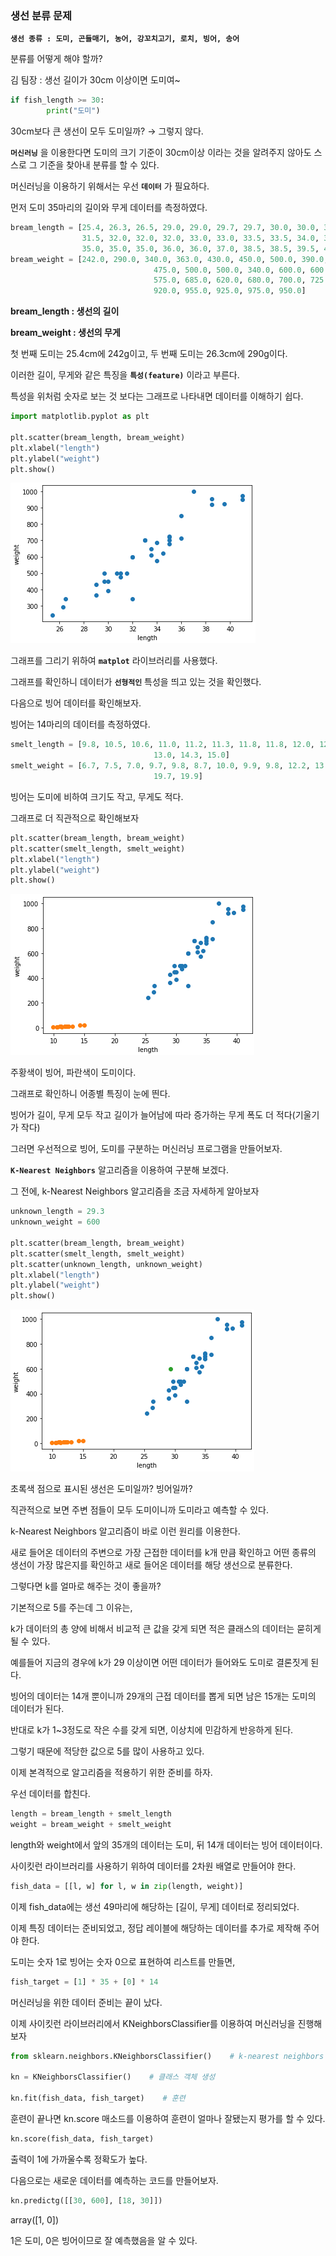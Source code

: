 ### 생선 분류 문제

**`생선 종류 : 도미, 곤들매기, 농어, 강꼬치고기, 로치, 빙어, 송어`**

분류를 어떻게 해야 할까?

김 팀장 : 생선 길이가 30cm 이상이면 도미여~

```python
if fish_length >= 30:
		print("도미")
```

30cm보다 큰 생선이 모두 도미일까?
→ 그렇지 않다.

**`머신러닝`** 을 이용한다면 도미의 크기 기준이 30cm이상 이라는 것을 알려주지 않아도 스스로 그 기준을 찾아내 분류를 할 수 있다.

머신러닝을 이용하기 위해서는 우선 **`데이터`** 가 필요하다.

먼저 도미 35마리의 길이와 무게 데이터를 측정하였다.

```python
bream_length = [25.4, 26.3, 26.5, 29.0, 29.0, 29.7, 29.7, 30.0, 30.0, 30.7, 31.0, 31.0, 
                31.5, 32.0, 32.0, 32.0, 33.0, 33.0, 33.5, 33.5, 34.0, 34.0, 34.5, 35.0, 
                35.0, 35.0, 35.0, 36.0, 36.0, 37.0, 38.5, 38.5, 39.5, 41.0, 41.0]
bream_weight = [242.0, 290.0, 340.0, 363.0, 430.0, 450.0, 500.0, 390.0, 450.0, 500.0,
								475.0, 500.0, 500.0, 340.0, 600.0, 600.0, 700.0, 700.0, 610.0, 650.0,
								575.0, 685.0, 620.0, 680.0, 700.0, 725.0, 720.0, 714.0, 850.0, 1000.0,
								920.0, 955.0, 925.0, 975.0, 950.0]
```

**bream_length : 생선의 길이**

**bream_weight : 생선의 무게**

첫 번째 도미는 25.4cm에 242g이고, 두 번째 도미는 26.3cm에 290g이다.

이러한 길이, 무게와 같은 특징을 **`특성(feature)`** 이라고 부른다.

특성을 위처럼 숫자로 보는 것 보다는 그래프로 나타내면 데이터를 이해하기 쉽다.

```python
import matplotlib.pyplot as plt

plt.scatter(bream_length, bream_weight)
plt.xlabel("length")
plt.ylabel("weight")
plt.show()
```

![산점도](https://github.com/zzun-d/TIL/blob/master/%ED%98%BC%EA%B3%B5%EB%A8%B8%EC%8B%A0/Chapter1/assets/%EC%82%B0%EC%A0%90%EB%8F%84.png?raw=true)

그래프를 그리기 위하여 **`matplot`** 라이브러리를 사용했다.

그래프를 확인하니 데이터가 **`선형적인`** 특성을 띄고 있는 것을 확인했다.

다음으로 빙어 데이터를 확인해보자.

빙어는 14마리의 데이터를 측정하였다.

```python
smelt_length = [9.8, 10.5, 10.6, 11.0, 11.2, 11.3, 11.8, 11.8, 12.0, 12.2, 12.4,
								13.0, 14.3, 15.0]
smelt_weight = [6.7, 7.5, 7.0, 9.7, 9.8, 8.7, 10.0, 9.9, 9.8, 12.2, 13.4, 12.2, 
								19.7, 19.9]
```

빙어는 도미에 비하여 크기도 작고, 무게도 적다.

그래프로 더 직관적으로 확인해보자

```python
plt.scatter(bream_length, bream_weight)
plt.scatter(smelt_length, smelt_weight)
plt.xlabel("length")
plt.ylabel("weight")
plt.show()
```

![산점도2](https://github.com/zzun-d/TIL/blob/master/%ED%98%BC%EA%B3%B5%EB%A8%B8%EC%8B%A0/Chapter1/assets/%EC%82%B0%EC%A0%90%EB%8F%842.png?raw=true)

주황색이 빙어, 파란색이 도미이다.

그래프로 확인하니 어종별 특징이 눈에 띈다.

빙어가 길이, 무게 모두 작고 길이가 늘어남에 따라 증가하는 무게 폭도 더 적다(기울기가 작다)

그러면 우선적으로 빙어, 도미를 구분하는 머신러닝 프로그램을 만들어보자.

**`K-Nearest Neighbors`** 알고리즘을 이용하여 구분해 보겠다.

그 전에, k-Nearest Neighbors 알고리즘을 조금 자세하게 알아보자

```python
unknown_length = 29.3
unknown_weight = 600

plt.scatter(bream_length, bream_weight)
plt.scatter(smelt_length, smelt_weight)
plt.scatter(unknown_length, unknown_weight)
plt.xlabel("length")
plt.ylabel("weight")
plt.show()
```

![산점도3](https://github.com/zzun-d/TIL/blob/master/%ED%98%BC%EA%B3%B5%EB%A8%B8%EC%8B%A0/Chapter1/assets/%EC%82%B0%EC%A0%90%EB%8F%843.png?raw=true)

초록색 점으로 표시된 생선은 도미일까? 빙어일까?

직관적으로 보면 주변 점들이 모두 도미이니까 도미라고 예측할 수 있다.

k-Nearest Neighbors 알고리즘이 바로 이런 원리를 이용한다.

새로 들어온 데이터의 주변으로 가장 근접한 데이터를 k개 만큼 확인하고 어떤 종류의 생선이 가장 많은지를 확인하고 새로 들어온 데이터를 해당 생선으로 분류한다.

그렇다면 k를 얼마로 해주는 것이 좋을까?

기본적으로 5를 주는데 그 이유는,

k가 데이터의 총 양에 비해서 비교적 큰 값을 갖게 되면 적은 클래스의 데이터는 묻히게 될 수 있다.

예를들어 지금의 경우에 k가 29 이상이면 어떤 데이터가 들어와도 도미로 결론짓게 된다.

빙어의 데이터는 14개 뿐이니까 29개의 근접 데이터를 뽑게 되면 남은 15개는 도미의 데이터가 된다.

반대로 k가 1~3정도로 작은 수를 갖게 되면, 이상치에 민감하게 반응하게 된다. 

그렇기 때문에 적당한 값으로 5를 많이 사용하고 있다.

이제 본격적으로 알고리즘을 적용하기 위한 준비를 하자.

우선 데이터를 합친다.

```python
length = bream_length + smelt_length
weight = bream_weight + smelt_weight
```

length와 weight에서 앞의 35개의 데이터는 도미, 뒤 14개 데이터는 빙어 데이터이다.

사이킷런 라이브러리를 사용하기 위하여 데이터를 2차원 배열로 만들어야 한다.

```python
fish_data = [[l, w] for l, w in zip(length, weight)]
```

이제 fish_data에는 생선 49마리에 해당하는 [길이, 무게] 데이터로 정리되었다.

이제 특징 데이터는 준비되었고, 정답 레이블에 해당하는 데이터를 추가로 제작해 주어야 한다.

도미는 숫자 1로 빙어는 숫자 0으로 표현하여 리스트를 만들면,

```python
fish_target = [1] * 35 + [0] * 14
```

머신러닝을 위한 데이터 준비는 끝이 났다.

이제 사이킷런 라이브러리에서 KNeighborsClassifier를 이용하여 머신러닝을 진행해보자

```python
from sklearn.neighbors.KNeighborsClassifier()    # k-nearest neighbors 임포트

kn = KNeighborsClassifier()    # 클래스 객체 생성

kn.fit(fish_data, fish_target)    # 훈련
```

훈련이 끝나면 kn.score 매소드를 이용하여 훈련이 얼마나 잘됐는지 평가를 할 수 있다.

```python
kn.score(fish_data, fish_target)
```

출력이 1에 가까울수록 정확도가 높다.

다음으로는 새로운 데이터를 예측하는 코드를 만들어보자.

```python
kn.predictg([[30, 600], [18, 30]])
```

array([1, 0])

1은 도미, 0은 빙어이므로 잘 예측했음을 알 수 있다.